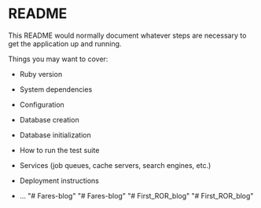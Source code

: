 # README

This README would normally document whatever steps are necessary to get the
application up and running.

Things you may want to cover:

* Ruby version

* System dependencies

* Configuration

* Database creation

* Database initialization

* How to run the test suite

* Services (job queues, cache servers, search engines, etc.)

* Deployment instructions

* ...
"# Fares-blog" 
"# Fares-blog" 
"# First_ROR_blog" 
"# First_ROR_blog" 
